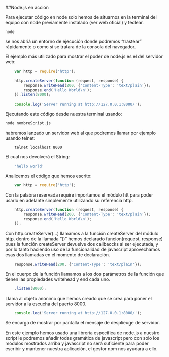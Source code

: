 ##Node.js en acción


Para ejecutar código en node solo hemos de situarnos en la terminal del equipo con node previamente instalado  (ver web oficial) y teclear.
	
	node

se nos abriá un entorno de ejecución donde podremos “trastear” rápidamente o como si se tratara de la consola del navegador.

El ejemplo más utilizado para mostrar el poder de node.js es el del servidor web:

```javascript
    var http = require('http');
 
    http.createServer(function (request, response) {
        response.writeHead(200, {'Content-Type': 'text/plain'});
        response.end('Hello World\n');
    }).listen(8000);
 
    console.log('Server running at http://127.0.0.1:8000/');
```


Ejecutando este código desde nuestra terminal usando: 
	
	node nombreScript.js

habremos lanzado un servidor web al que podremos llamar por ejemplo usando telnet:
	
		telnet localhost 8000
 
El cual nos devolverá el String:

```javascript
    'hello world'
```

Analicemos el código que hemos escrito:

```javascript
    var http = require('http');  
```

Con la palabra reservada require importamos el módulo htt para
poder usarlo en adelante simplemente utilizando su referencia http.
	
```javascript
    http.createServer(function (request, response) {
    	response.writeHead(200, {'Content-Type': 'text/plain'});
    	response.end('Hello World\n');
	});
```

Con http.createServer(...) llamamos a la función createServer del módulo http. dentro de la llamada “()” hemos declarado funcion(request, response) pues la función createServer devuelve dos callbaccks al ser ejecutada, y por lo tanto haciendo uso de la funcionalidad de javascript aprovechamos esas dos llamadas en el momento de declaración.
 
```javascript
    response.writeHead(200, {'Content-Type': 'text/plain'});    	    response.end('Hello World\n');
```

En el cuerpo de la función llamamos a los dos parámetros de la función que tienen las propiedades writehead y end cada uno.

```javascript
	.listen(8000);
```

Llama al objeto anónimo que hemos creado  que se crea para poner el servidor a la escucha del puerto 8000.

```javascript
    console.log('Server running at http://127.0.0.1:8000/');
```

Se encarga de mostrar por pantalla el mensaje de desplieuge de servidor.

En este ejemplo hemos usado una librería específica de node.js a nuestro script le podremos añadir todas gramática de javascript pero con solo los módulos mostrados arriba y javascript no será suficiente para poder escribir y mantener nuestra aplicación, el gestor npm nos ayudará a ello.